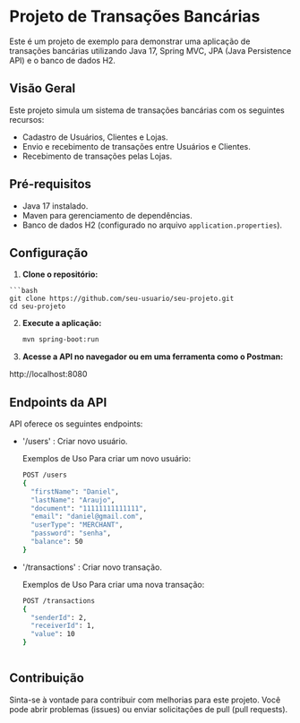 # Projeto de Transações Bancárias

Este é um projeto de exemplo para demonstrar uma aplicação de transações bancárias utilizando Java 17, Spring MVC, JPA (Java Persistence API) e o banco de dados H2.

## Visão Geral

Este projeto simula um sistema de transações bancárias com os seguintes recursos:

- Cadastro de Usuários, Clientes e Lojas.
- Envio e recebimento de transações entre Usuários e Clientes.
- Recebimento de transações pelas Lojas.

## Pré-requisitos

- Java 17 instalado.
- Maven para gerenciamento de dependências.
- Banco de dados H2 (configurado no arquivo `application.properties`).

## Configuração

  1. **Clone o repositório:**

    ```bash
    git clone https://github.com/seu-usuario/seu-projeto.git
    cd seu-projeto

  2. **Execute a aplicação:**

      ```bash
      mvn spring-boot:run

3. **Acesse a API no navegador ou em uma ferramenta como o Postman:**

http://localhost:8080



## Endpoints da API
API oferece os seguintes endpoints:

- '/users' : Criar novo usuário.
  
  Exemplos de Uso
  Para criar um novo usuário:
    ```bash
    POST /users
    {
      "firstName": "Daniel",
      "lastName": "Araujo",
      "document": "11111111111111",
      "email": "daniel@gmail.com",
      "userType": "MERCHANT",
      "password": "senha",
      "balance": 50
    }

- '/transactions' : Criar novo transação.
  
  Exemplos de Uso
  Para criar uma nova transação:
    ```bash
    POST /transactions
    {
      "senderId": 2,
      "receiverId": 1,
      "value": 10
    }



## Contribuição
Sinta-se à vontade para contribuir com melhorias para este projeto. Você pode abrir problemas (issues) ou enviar solicitações de pull (pull requests).
